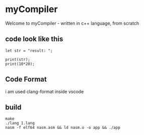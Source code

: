 # myCompiler
Welcome to myCompiler - written in c++ language, from scratch

## code look like this
```
let str = "result: ";

print(str);
print(10*20);
```

## Code Format
i am used clang-format inside vscode

## build
```
make
./lang 1.lang
nasm -f elf64 nasm.asm && ld nasm.o -o app && ./app
```
